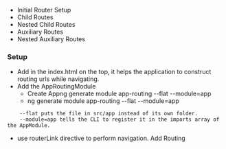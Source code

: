 - Initial Router Setup
- Child Routes
- Nested Child Routes
- Auxiliary Routes
- Nested Auxiliary Routes


### Setup

 - Add <base href="/"> in the index.html on the top, it helps the application to construct routing urls while navigating.
 - Add the AppRoutingModule
   * Create Appng generate module app-routing --flat --module=app
   * ng generate module app-routing --flat --module=app
```
    --flat puts the file in src/app instead of its own folder.
    --module=app tells the CLI to register it in the imports array of the AppModule.
```
 - use routerLink directive to perform navigation.
Add Routing
